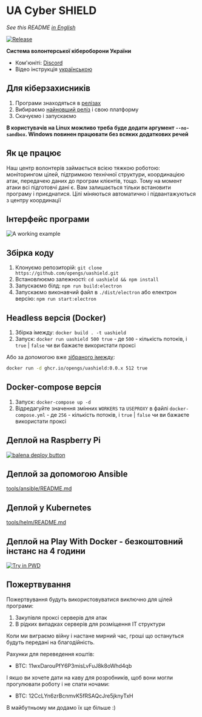 # UA Cyber SHIELD

*See this README [in English](README-en.md)*

[![Release](https://img.shields.io/badge/Release-latest-blue)](https://github.com/opengs/uashield/releases/latest)

**Система волонтерської кібероборони України**

- Ком'юніті: [Discord](https://discord.gg/7BfJ9JKQ98)
- Відео інструкція [українською](https://youtu.be/snTzpRt7a5k)

## Для кіберзахисників

1. Програми знаходяться в [релізах](https://github.com/opengs/uashield/releases)
2. Вибираємо [найновший реліз](https://github.com/opengs/uashield/releases/latest) і свою платформу
3. Скачуємо і запускаємо

**В користувачів на Linux можливо треба буде додати аргумент `--no-sandbox`. Windows повинен працювати без всяких додаткових речей**

## Як це працює

Наш центр волонтерів займається всією тяжкою роботою: моніторингом цілей, підтримкою технічної структури, координацією атак, передачею даних до програм клієнтів, тощо.
Тому на момент атаки всі підготовчі дані є.
Вам залишається тільки встановити програму і приєднатися.
Цілі міняються автоматично і підвантажуються з центру координації

## Інтерфейс програми

![A working example](docs/working.png)

## Збірка коду

1. Клонуємо репозиторій: `git clone https://github.com/opengs/uashield.git`
2. Встановлюємо залежності: `cd uashield && npm install`
3. Запускаємо білд: `npm run build:electron`
4. Запускаємо виконавчий файл в `./dist/electron` або електрон версію: `npm run start:electron`

## Headless версія (Docker)

1. Збірка імежду: `docker build . -t uashield`
2. Запуск: `docker run uashield 500 true` - де `500` - кількість потоків, і `true` | `false` чи ви бажаєте використати проксі

Або за допомогою вже [зібраного імежду](https://github.com/opengs/uashield/pkgs/container/uashield):

```bash
docker run -d ghcr.io/opengs/uashield:0.0.x 512 true
```

## Docker-compose версія

1. Запуск: `docker-compose up -d`
2. Відредагуйте значення змінних `WORKERS` та `USEPROXY` в файлі `docker-compose.yml` - де `256` - кількість потоків, і `true` | `false` чи ви бажаєте використати проксі

## Деплой на Raspberry Pi

[![balena deploy button](https://www.balena.io/deploy.svg)](https://dashboard.balena-cloud.com/deploy?repoUrl=https://github.com/opengs/uashield)

## Деплой за допомогою Ansible

[tools/ansible/README.md](tools/ansible/README.md)

## Деплой у Kubernetes

[tools/helm/README.md](tools/helm/README.md)

## Деплой на Play With Docker - безкоштовний інстанс на 4 години

[![Try in PWD](https://raw.githubusercontent.com/play-with-docker/stacks/master/assets/images/button.png)](https://labs.play-with-docker.com/?stack=https://raw.githubusercontent.com/opengs/uashield/0.0.x/pwd-docker-compose.yml)

## Пожертвування
Пожертвування будуть використовуватися виключно для цілей програми:
1. Закупівля проксі серверів для атак
2. В рідких випадках серверів для розміщення IT структури

Коли ми виграємо війну і настане мирний час, гроші що остануться будуть передані на благодійність.

Рахунки для переведення коштів:
- BTC: 11wxDarouPfY6P3misLvFuJ8k8oWhd4qb

І якшо ви хочете дати на каву для розробників, щоб вони могли прогулювати роботу і не спати ночами:
- BTC: 12CcLYn6zrBcnmvK5fRSAQcJre5jknyTxH

В майбутньому ми додамо їх ще більше :)
